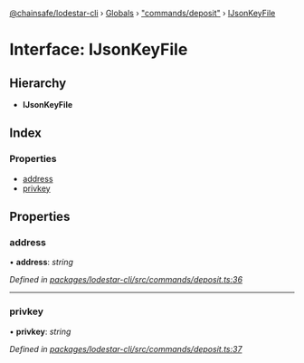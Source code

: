 [@chainsafe/lodestar-cli](../README.md) › [Globals](../globals.md) › ["commands/deposit"](../modules/_commands_deposit_.md) › [IJsonKeyFile](_commands_deposit_.ijsonkeyfile.md)

# Interface: IJsonKeyFile

## Hierarchy

* **IJsonKeyFile**

## Index

### Properties

* [address](_commands_deposit_.ijsonkeyfile.md#address)
* [privkey](_commands_deposit_.ijsonkeyfile.md#privkey)

## Properties

###  address

• **address**: *string*

*Defined in [packages/lodestar-cli/src/commands/deposit.ts:36](https://github.com/ChainSafe/lodestar/blob/bbe465408/packages/lodestar-cli/src/commands/deposit.ts#L36)*

___

###  privkey

• **privkey**: *string*

*Defined in [packages/lodestar-cli/src/commands/deposit.ts:37](https://github.com/ChainSafe/lodestar/blob/bbe465408/packages/lodestar-cli/src/commands/deposit.ts#L37)*

